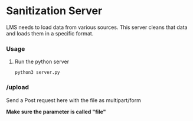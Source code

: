 # Sanitization Server

LMS needs to load data from various sources.
This server cleans that data and loads them in a specific format.

### Usage

1.  Run the python server

        python3 server.py

### /upload

Send a Post request here with the file as multipart/form

<b>Make sure the parameter is called "file"</b>
